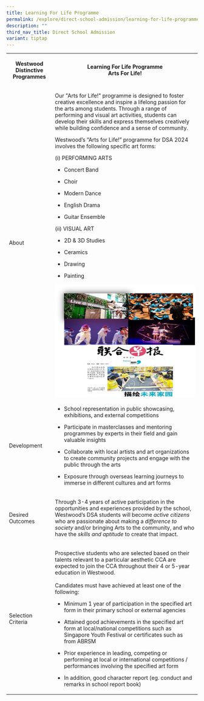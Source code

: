 ```yaml
---
title: Learning For Life Programme
permalink: /explore/direct-school-admission/learning-for-life-programme/
description: ""
third_nav_title: Direct School Admission
variant: tiptap
---
```

<p></p>
<table>
<tbody>
<tr>
<th rowspan="1" colspan="1">
<p>Westwood Distinctive Programmes</p>
</th>
<th rowspan="1" colspan="1">
<p>Learning For Life Programme
<br>Arts For Life!
<br>
</p>
</th>
</tr>
<tr>
<td rowspan="1" colspan="1">
<p>About</p>
</td>
<td rowspan="1" colspan="1">
<p>Our "Arts for Life!" programme is designed to foster creative excellence
and inspire a lifelong passion for the arts among students. Through a range
of performing and visual art activities, students can develop their skills
and express themselves creatively while building confidence and a sense
of community.</p>
<p></p>
<p>Westwood’s “Arts for Life!” programme for DSA 2024 involves the following
specific art forms:</p>
<p>(i) PERFORMING ARTS</p>
<ul>
<li>
<p>Concert Band</p>
</li>
<li>
<p>Choir</p>
</li>
<li>
<p>Modern Dance</p>
</li>
<li>
<p>English Drama</p>
</li>
<li>
<p>Guitar Ensemble</p>
</li>
</ul>
<p></p>
<p>(ii) VISUAL ART</p>
<ul>
<li>
<p>2D &amp; 3D Studies</p>
</li>
<li>
<p>Ceramics</p>
</li>
<li>
<p>Drawing</p>
</li>
<li>
<p>Painting
<br>
</p>
</li>
</ul>
<div class="isomer-image-wrapper">
<img style="width: 100%" height="auto" width="100%" src="/images/dsa%20llp3.png">
</div>
</td>
</tr>
<tr>
<td rowspan="1" colspan="1">
<p>Development</p>
</td>
<td rowspan="1" colspan="1">
<ul data-tight="true" class="tight">
<li>
<p>School representation in public showcasing, exhibitions, and external
competitions</p>
</li>
<li>
<p>Participate in masterclasses and mentoring programmes by experts in their
field and gain valuable insights</p>
</li>
<li>
<p>Collaborate with local artists and art organizations to create community
projects and engage with the public through the arts</p>
</li>
<li>
<p>Exposure through overseas learning journeys to immerse in different cultures
and art forms</p>
</li>
</ul>
</td>
</tr>
<tr>
<td rowspan="1" colspan="1">
<p>Desired Outcomes</p>
</td>
<td rowspan="1" colspan="1">
<p>Through 3-4 years of active participation in the opportunities and experiences
provided by the school, Westwood’s DSA students will become <em>active citizens</em> who
are passionate about making a <em>difference to society</em> and/or bringing
Arts to the community, and who have the <em>skills and aptitude </em>to
create that impact.</p>
</td>
</tr>
<tr>
<td rowspan="1" colspan="1">
<p>Selection Criteria</p>
</td>
<td rowspan="1" colspan="1">
<p>Prospective students who are selected based on their talents relevant
to a particular aesthetic CCA are expected to join the CCA throughout their
4 or 5-year education in Westwood.
<br>
<br>Candidates must have achieved at least one of the following:</p>
<ul>
<li>
<p>Minimum 1 year of participation in the specified art form in their primary
school or external agencies</p>
</li>
<li>
<p>Attained good achievements in the specified art form at local/national
competitions such as Singapore Youth Festival or certificates such as from
ABRSM</p>
</li>
<li>
<p>Prior experience in leading, competing or performing at local or international
competitions / performances involving the specified art form</p>
</li>
<li>
<p>In addition, good character report (eg. conduct and remarks in school
report book)</p>
</li>
</ul>
</td>
</tr>
</tbody>
</table>
<p></p>